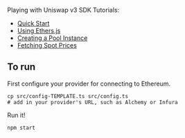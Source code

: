 Playing with Uniswap v3 SDK Tutorials:

- [Quick Start](https://docs.uniswap.org/sdk/guides/quick-start)
- [Using Ethers.js](https://docs.uniswap.org/sdk/guides/using-ethers)
- [Creating a Pool Instance](https://docs.uniswap.org/sdk/guides/creating-a-pool)
- [Fetching Spot Prices](https://docs.uniswap.org/sdk/guides/fetching-prices)

## To run

First configure your provider for connecting to Ethereum.

    cp src/config-TEMPLATE.ts src/config.ts
    # add in your provider's URL, such as Alchemy or Infura

Run it!

    npm start
